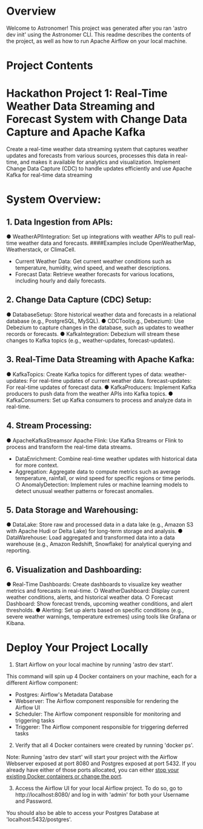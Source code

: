 Overview
========
Welcome to Astronomer! This project was generated after you ran 'astro dev init' using the Astronomer CLI. This readme describes the contents of the project, as well as how to run Apache Airflow on your local machine.

Project Contents
================
 # Hackathon Project 1: Real-Time Weather Data Streaming and Forecast System with Change Data Capture and Apache Kafka
 Create a real-time weather data streaming system that captures weather updates and
 forecasts from various sources, processes this data in real-time, and makes it available
 for analytics and visualization. Implement Change Data Capture (CDC) to handle
 updates efficiently and use Apache Kafka for real-time data streaming
 
# System Overview:
 ## 1. Data Ingestion from APIs:
 ● WeatherAPIIntegration: Set up integrations with weather APIs to pull real-time
 weather data and forecasts. 
 ####Examples include OpenWeatherMap, Weatherstack, or ClimaCell.
 - Current Weather Data: Get current weather conditions such as
 temperature, humidity, wind speed, and weather descriptions.
- Forecast Data: Retrieve weather forecasts for various locations, including hourly and daily forecasts.
## 2. Change Data Capture (CDC) Setup:
 ● DatabaseSetup: Store historical weather data and forecasts in a relational
 database (e.g., PostgreSQL, MySQL).
 ● CDCTool(e.g., Debezium): Use Debezium to capture changes in the database,
 such as updates to weather records or forecasts.
 ● KafkaIntegration: Debezium will stream these changes to Kafka topics (e.g.,
 weather-updates, forecast-updates).
 ## 3. Real-Time Data Streaming with Apache Kafka:
 ● KafkaTopics: Create Kafka topics for different types of data: weather-updates: For real-time updates of current weather data. forecast-updates: For real-time updates of forecast data.
 ● KafkaProducers: Implement Kafka producers to push data from the weather
 APIs into Kafka topics.
 ● KafkaConsumers: Set up Kafka consumers to process and analyze data in
 real-time.
 ## 4. Stream Processing:
 ● ApacheKafkaStreamsor Apache Flink: Use Kafka Streams or Flink to process and
 transform the real-time data streams.
 - DataEnrichment: Combine real-time weather updates with historical data
 for more context.
 - Aggregation: Aggregate data to compute metrics such as average
 temperature, rainfall, or wind speed for specific regions or time periods.
 ○ AnomalyDetection: Implement rules or machine learning models to detect
 unusual weather patterns or forecast anomalies.
 ## 5. Data Storage and Warehousing:
 ● DataLake: Store raw and processed data in a data lake (e.g., Amazon S3 with
 Apache Hudi or Delta Lake) for long-term storage and analysis.
 ● DataWarehouse: Load aggregated and transformed data into a data warehouse
 (e.g., Amazon Redshift, Snowflake) for analytical querying and reporting.
## 6. Visualization and Dashboarding:
 ● Real-Time Dashboards: Create dashboards to visualize key weather metrics and
 forecasts in real-time.
 ○ WeatherDashboard: Display current weather conditions, alerts, and
 historical weather data.
 ○ Forecast Dashboard: Show forecast trends, upcoming weather conditions,
 and alert thresholds.
 ● Alerting: Set up alerts based on specific conditions (e.g., severe weather
 warnings, temperature extremes) using tools like Grafana or Kibana.

Deploy Your Project Locally
===========================

1. Start Airflow on your local machine by running 'astro dev start'.

This command will spin up 4 Docker containers on your machine, each for a different Airflow component:

- Postgres: Airflow's Metadata Database
- Webserver: The Airflow component responsible for rendering the Airflow UI
- Scheduler: The Airflow component responsible for monitoring and triggering tasks
- Triggerer: The Airflow component responsible for triggering deferred tasks

2. Verify that all 4 Docker containers were created by running 'docker ps'.

Note: Running 'astro dev start' will start your project with the Airflow Webserver exposed at port 8080 and Postgres exposed at port 5432. If you already have either of those ports allocated, you can either [stop your existing Docker containers or change the port](https://docs.astronomer.io/astro/test-and-troubleshoot-locally#ports-are-not-available).

3. Access the Airflow UI for your local Airflow project. To do so, go to http://localhost:8080/ and log in with 'admin' for both your Username and Password.

You should also be able to access your Postgres Database at 'localhost:5432/postgres'.
